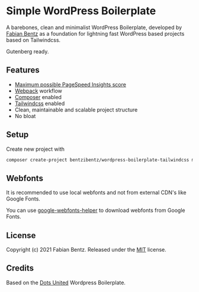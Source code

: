Simple WordPress Boilerplate
===

A barebones, clean and minimalist WordPress Boilerplate, developed by
[Fabian Bentz](https://fabianbentz.de/) as a foundation for lightning fast WordPress based projects based on Tailwindcss.

Gutenberg ready.

Features
---

* [Maximum possible PageSpeed Insights score](https://developers.google.com/speed/pagespeed/insights/?url=http%3A%2F%2Fwordpress-boilerplate.dotsunited.de%2F&tab=mobile)
* [Webpack](https://github.com/webpack/webpack) workflow
* [Composer](https://github.com/composer/composer) enabled
* [Tailwindcss](https://github.com/tailwindcss/tailwindcss) enabled
* Clean, maintainable and scalable project structure
* No bloat

Setup
---
Create new project with

```bash
composer create-project bentzibentz/wordpress-boilerplate-tailwindcss my-project
```

Webfonts
---

It is recommended to use local webfonts and not from external CDN's like
Google Fonts.

You can use [google-webfonts-helper](https://google-webfonts-helper.herokuapp.com)
to download webfonts from Google Fonts.

License
---

Copyright (c) 2021 Fabian Bentz.
Released under the [MIT](LICENSE) license.

Credits
---
Based on the [Dots United](https://dotsunited.de/) Wordpress Boilerplate.
